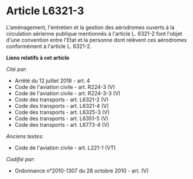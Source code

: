 # Article L6321-3

L'aménagement, l'entretien et la gestion des aérodromes ouverts à la circulation aérienne publique mentionnés à l'article L.
6321-2 font l'objet d'une convention entre l'Etat et la personne dont relèvent ces aérodromes conformément à l'article L.
6321-2.

**Liens relatifs à cet article**

_Cité par_:

  - Arrêté du 12 juillet 2018 - art. 4
  - Code de l'aviation civile - art. R224-3 (V)
  - Code de l'aviation civile - art. R224-3-3 (V)
  - Code des transports - art. L6321-2 (V)
  - Code des transports - art. L6321-4 (V)
  - Code des transports - art. L6325-3 (V)
  - Code des transports - art. L6351-5 (V)
  - Code des transports - art. L6773-4 (V)

_Anciens textes_:

  - Code de l'aviation civile - art. L221-1 (VT)

_Codifié par_:

  - Ordonnance n°2010-1307 du 28 octobre 2010 - art. (V)
